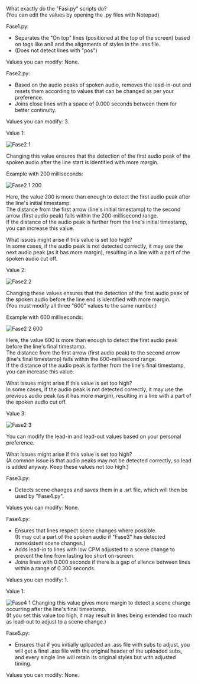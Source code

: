 What exactly do the "Fasi.py" scripts do?  
(You can edit the values by opening the .py files with Notepad)

Fase1.py:  
- Separates the "On top" lines (positioned at the top of the screen) based on tags like an8 and the alignments of styles in the .ass file.  
- (Does not detect lines with "pos")  

Values you can modify: None.

Fase2.py:  
- Based on the audio peaks of spoken audio, removes the lead-in-out and resets them according to values that can be changed as per your preference.  
- Joins close lines with a space of 0.000 seconds between them for better continuity.  

Values you can modify: 3.  

Value 1:  

![Fase2 1](https://github.com/user-attachments/assets/d63c99e5-f897-4e11-a7a3-43e971b9f6d6)

Changing this value ensures that the detection of the first audio peak of the spoken audio after the line start is identified with more margin.  

Example with 200 milliseconds:  

![Fase2 1 200](https://github.com/user-attachments/assets/d690943a-c353-41cf-8462-16208599f29d)

Here, the value 200 is more than enough to detect the first audio peak after the line's initial timestamp.  
The distance from the first arrow (line's initial timestamp) to the second arrow (first audio peak) falls within the 200-millisecond range.  
If the distance of the audio peak is farther from the line's initial timestamp, you can increase this value.  

What issues might arise if this value is set too high?  
In some cases, if the audio peak is not detected correctly, it may use the next audio peak (as it has more margin), resulting in a line with a part of the spoken audio cut off.

Value 2:  

![Fase2 2](https://github.com/user-attachments/assets/d488d037-9a22-4ee0-99f6-b665f8116035)

Changing these values ensures that the detection of the first audio peak of the spoken audio before the line end is identified with more margin.  
(You must modify all three "600" values to the same number.)  

Example with 600 milliseconds:  

![Fase2 2 600](https://github.com/user-attachments/assets/73264ebd-2543-4a74-885d-3c2208446b8a)

Here, the value 600 is more than enough to detect the first audio peak before the line's final timestamp.  
The distance from the first arrow (first audio peak) to the second arrow (line's final timestamp) falls within the 600-millisecond range.  
If the distance of the audio peak is farther from the line's final timestamp, you can increase this value.  

What issues might arise if this value is set too high?  
In some cases, if the audio peak is not detected correctly, it may use the previous audio peak (as it has more margin), resulting in a line with a part of the spoken audio cut off.

Value 3:  

![Fase2 3](https://github.com/user-attachments/assets/e52be8bd-5ced-48d8-b8f5-6f9f24f2beaa)

You can modify the lead-in and lead-out values based on your personal preference.  

What issues might arise if this value is set too high?  
(A common issue is that audio peaks may not be detected correctly, so lead is added anyway. Keep these values not too high.)

Fase3.py:  
- Detects scene changes and saves them in a .srt file, which will then be used by "Fase4.py".  

Values you can modify: None.

Fase4.py:  
- Ensures that lines respect scene changes where possible.  
(It may cut a part of the spoken audio if "Fase3" has detected nonexistent scene changes.)  
- Adds lead-in to lines with low CPM adjusted to a scene change to prevent the line from lasting too short on-screen.  
- Joins lines with 0.000 seconds if there is a gap of silence between lines within a range of 0.300 seconds.  

Values you can modify: 1.  

Value 1:  

![Fase4 1](https://github.com/user-attachments/assets/102495c3-7c09-4d17-91fb-6565d9fa597d)
Changing this value gives more margin to detect a scene change occurring after the line's final timestamp.  
(If you set this value too high, it may result in lines being extended too much as lead-out to adjust to a scene change.)

Fase5.py:  
- Ensures that if you initially uploaded an .ass file with subs to adjust, you will get a final .ass file with the original header of the uploaded subs, and every single line will retain its original styles but with adjusted timing.  

Values you can modify: None.
